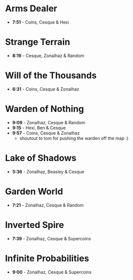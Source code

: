 <!-- TITLE: Strikes -->
<!-- SUBTITLE: Fast strike times -->

# Arms Dealer
* **7:51** - Coins, Cesque & Hexi

# Strange Terrain
* **8:19** - Cesque, Zonalhaz & Random
# Will of the Thousands
* **6:31** - Coins, Cesque & Zonalhaz

# Warden of Nothing
* **9:09** - Zonalhaz, Cesque & Random
* **9:15** - Hexi, Ben & Cesque
* **9:57** - Coins, Cesque & Zonalhaz
	* shoutout to tom for pushing the warden off the map :)

# Lake of Shadows
* **5:36** - Zonalhaz, Beasley & Cesque

# Garden World
* **7:21** - Zonalhaz, Cesque & Random

# Inverted Spire

* **7:39** - Zonalhaz, Cesque & Supercoins

# Infinite Probabilities
* **9:00** - Zonalhaz, Cesque & Supercoins